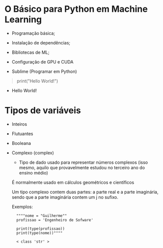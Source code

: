 # O Básico para Python em Machine Learning

- Programação básica;
- Instalação de dependências;
- Bibliotecas de ML;
- Configuração de GPU e CUDA

- Sublime (Programar em Python)

> print("Hello World!") 
- Hello World!

# Tipos de variáveis

- Inteiros
- Flutuantes
- Booleana
- Complexo (complex)
    * Tipo de dado usado para representar números complexos (isso mesmo, aquilo que provavelmente estudou no terceiro ano do ensino médio)
    
    É normalmente usado em cálculos geométricos e científicos 

    Um tipo complexo contem duas partes: a parte real e a parte imaginária, sendo que a parte imaginária contem um j no sufixo.

    Exemplos: 

        """"nome = "Guilherme"" 
        profissao = 'Engenheiro de Sofware' 
        
        print(type(profissao))
        print(type(nome))""""

        < class 'str' >

